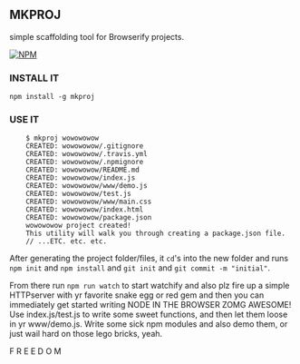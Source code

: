 MKPROJ
--------------------

simple scaffolding tool for Browserify projects.

[![NPM](https://nodei.co/npm/mkproj.png)](https://nodei.co/npm/mkproj/)

### INSTALL IT

`npm install -g mkproj`

### USE IT

```
    $ mkproj wowowowow
    CREATED: wowowowow/.gitignore
    CREATED: wowowowow/.travis.yml
    CREATED: wowowowow/.npmignore
    CREATED: wowowowow/README.md
    CREATED: wowowowow/index.js
    CREATED: wowowowow/www/demo.js
    CREATED: wowowowow/test.js
    CREATED: wowowowow/www/main.css
    CREATED: wowowowow/index.html
    CREATED: wowowowow/package.json
    wowowowow project created!
    This utility will walk you through creating a package.json file.
    // ...ETC. etc. etc.
```

After generating the project folder/files, it `cd`'s into the new folder and runs `npm init` and `npm install` and `git init` and `git commit -m "initial"`.

From there run `npm run watch` to start watchify and also plz fire up a simple HTTPserver with yr favorite snake egg or red gem and then you can immediately get started writing NODE IN THE BROWSER ZOMG AWESOME! Use index.js/test.js to write some sweet functions, and then let them loose in yr www/demo.js. Write some sick npm modules and also demo them, or just wail hard on those lego bricks, yeah.

F R E E D O M



